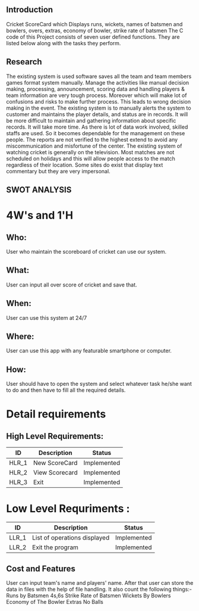 ## Introduction
Cricket ScoreCard which Displays runs, wickets, names of batsmen and bowlers, overs, extras, economy of bowler, strike rate of batsmen The C code of this Project consists of seven user defined functions. They are listed below along with the tasks they perform.

## Research

The existing system is used software saves all the team and team members games format system
manually. Manage the activities like manual decision making, processing, announcement, scoring data and
handling players & team information are very tough process. Moreover which will make lot of confusions and
risks to make further process. This leads to wrong decision making in the event. The existing system is to
manually alerts the system to customer and maintains the player details, and status are in records. It will be more
difficult to maintain and gathering information about specific records. It will take more time.
As there is lot of data work involved, skilled staffs are used. So it becomes dependable for the
management on these people. The reports are not verified to the highest extend to avoid any miscommunication
and misfortune of the center.
The existing system of watching cricket is generally on the television. Most matches are not scheduled
on holidays and this will allow people access to the match regardless of their location. Some sites do exist that
display text commentary but they are very impersonal.


## SWOT ANALYSIS

# 4W&#39;s and 1&#39;H

## Who:
User who maintain the scoreboard of cricket can use our system.
## What:
User can input all over score of cricket and save that.
## When:
User can use this system at 24/7
## Where:
User can use this app with any featurable smartphone or computer.

## How:
User should have to open the system and select whatever task he/she want to do and then have to fill all the required details.

# Detail requirements
## High Level Requirements:
ID      |  Description                                     | Status
------- |--------------------------------------------------|---------------
HLR_1   |   New ScoreCard          |    Implemented
HLR_2   |   View Scorecard         |    Implemented  
HLR_3   |   Exit                   |    Implemented


# Low Level Requriments :
ID      |   Description                                    |   Status
--------|--------------------------------------------------|----------------
LLR_1   | List of operations displayed                     |  Implemented
LLR_2   | Exit the program                                 |  Implemented


## Cost and Features

User can input team's name and players' name. After that user can store the data in files with the help of file handling.
It also count the following things:-
Runs by Batsmen
4s,6s
Strike Rate of Batsmen 
Wickets By Bowlers
Economy of The Bowler
Extras
No Balls


